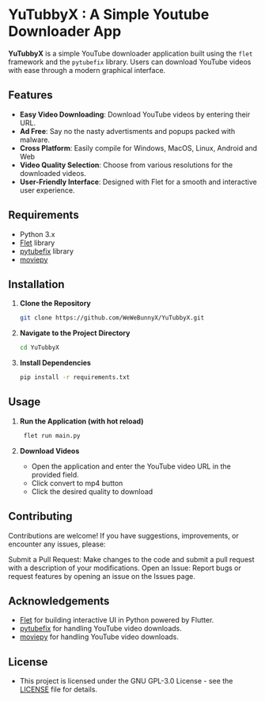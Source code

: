 # YuTubbyX : A Simple Youtube Downloader App 

**YuTubbyX** is a simple YouTube downloader application built using the `flet` framework and the `pytubefix` library. Users can download YouTube videos with ease through a modern graphical interface.

## Features

- **Easy Video Downloading**: Download YouTube videos by entering their URL.
- **Ad Free**: Say no the nasty advertisments and popups packed with malware.
- **Cross Platform**: Easily compile for Windows, MacOS, Linux, Android and Web
- **Video Quality Selection**: Choose from various resolutions for the downloaded videos.
- **User-Friendly Interface**: Designed with Flet for a smooth and interactive user experience.

## Requirements

- Python 3.x
- [Flet](https://flet.dev/) library
- [pytubefix](https://github.com/JuanBindez/pytubefix) library
- [moviepy](https://github.com/Zulko/moviepy)

## Installation

1. **Clone the Repository**
   ```sh
   git clone https://github.com/WeWeBunnyX/YuTubbyX.git

2. **Navigate to the Project Directory**
   ```sh
   cd YuTubbyX

3. **Install Dependencies**
   ```sh
   pip install -r requirements.txt

 ## Usage
   
1. **Run the Application (with hot reload)**
   ```sh
    flet run main.py
   
2. **Download Videos**

   - Open the application and enter the YouTube video URL in the provided field.
   - Click convert to mp4 button
   - Click the desired quality to download

 ## Contributing
 Contributions are welcome! If you have suggestions, improvements, or encounter any issues, please:

 Submit a Pull Request: Make changes to the code and submit a pull request with a description of your modifications.
 Open an Issue: Report bugs or request features by opening an issue on the Issues page.

## Acknowledgements
- [Flet](https://github.com/flet-dev/flet) for building interactive UI in Python powered by Flutter.
- [pytubefix](https://github.com/JuanBindez/pytubefix) for handling YouTube video downloads.
- [moviepy](https://github.com/Zulko/moviepy) for handling YouTube video downloads.

## License
- This project is licensed under the GNU GPL-3.0 License - see the [LICENSE](LICENSE) file for details.



